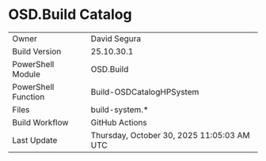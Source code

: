 ﻿# OSD.Build Catalog

| | |
|-|-|
| Owner | David Segura |
| Build Version | 25.10.30.1 |
| PowerShell Module | OSD.Build |
| PowerShell Function | Build-OSDCatalogHPSystem |
| Files | build-system.* |
| Build Workflow | GitHub Actions |
| Last Update | Thursday, October 30, 2025 11:05:03 AM UTC |
